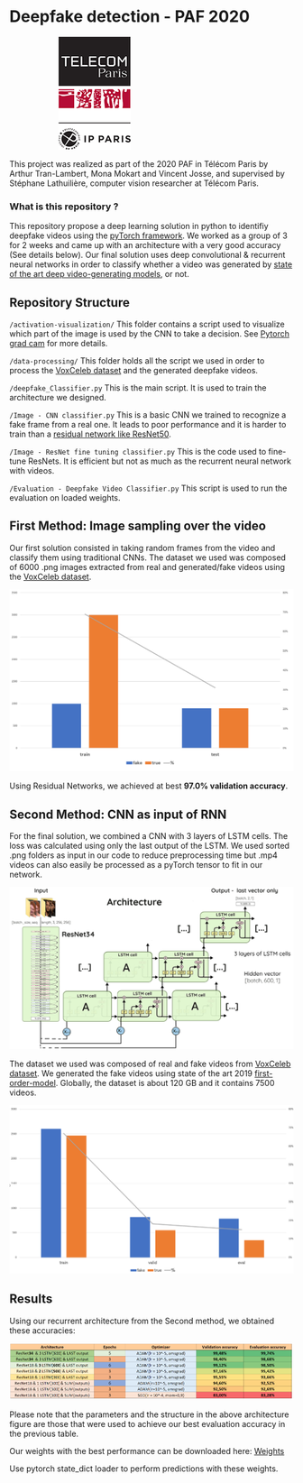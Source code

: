 # Deepfake detection - PAF 2020
&nbsp; &nbsp; &nbsp; &nbsp; &nbsp; &nbsp; &nbsp; &nbsp; &nbsp; &nbsp; &nbsp; ![Télécom Paris](sup-mat/telecom.png)

This project was realized as part of the 2020 PAF in Télécom Paris by Arthur Tran-Lambert, Mona Mokart and Vincent Josse, and supervised by Stéphane Lathuilière, computer vision researcher at Télécom Paris.



### What is this repository ?
This repository propose a deep learning solution in python to identifiy deepfake videos using the [pyTorch framework](https://pytorch.org/). We worked as a group of 3 for 2 weeks and came up with an architecture with a very good accuracy (See details below). Our final solution uses deep convolutional & recurrent neural networks in order to classify whether a video was generated by [state of the art deep video-generating models](https://github.com/AliaksandrSiarohin/first-order-model), or not.

## Repository Structure

`/activation-visualization/` This folder contains a script used to visualize which part of the image is used by the CNN to take a decision. See [Pytorch grad cam](https://github.com/jacobgil/pytorch-grad-cam) for more details.

`/data-processing/` This folder holds all the script we used in order to process the [VoxCeleb dataset](http://www.robots.ox.ac.uk/~vgg/data/voxceleb/) and the generated deepfake videos.

`/deepfake_Classifier.py` This is the main script. It is used to train the architecture we designed.

`/Image - CNN classifier.py` This is a basic CNN we trained to recognize a fake frame from a real one. It leads to poor performance and it is harder to train than a [residual network like ResNet50](https://arxiv.org/abs/1512.03385).

`/Image - ResNet fine tuning classifier.py` This is the code used to fine-tune ResNets. It is efficient but not as much as the recurrent neural network with videos.

`/Evaluation - Deepfake Video Classifier.py` This script is used to run the evaluation on loaded weights.

## First Method: Image sampling over the video
Our first solution consisted in taking random frames from the video and classify them using traditional CNNs.
The dataset we used was composed of 6000 .png images extracted from real and generated/fake videos using the [VoxCeleb dataset](http://www.robots.ox.ac.uk/~vgg/data/voxceleb/).

![Images dataset](sup-mat/image_dataset_repartition.PNG)

Using Residual Networks, we achieved at best **97.0% validation accuracy**.


## Second Method: CNN as input of RNN
For the final solution, we combined a CNN with 3 layers of LSTM cells. The loss was calculated using only the last output of the LSTM.
We used sorted .png folders as input in our code to reduce preprocessing time but .mp4 videos can also easily be processed as a pyTorch tensor to fit in our network.

![Architecture of the final solution](sup-mat/architecture.png)

The dataset we used was composed of real and fake videos from [VoxCeleb dataset](http://www.robots.ox.ac.uk/~vgg/data/voxceleb/). We generated the fake videos using state of the art 2019 [first-order-model](https://github.com/AliaksandrSiarohin/first-order-model). Globally, the dataset is about 120 GB and it contains 7500 videos.

![Video dataset](sup-mat/video_dataset.png)


## Results
Using our recurrent architecture from the Second method, we obtained these accuracies:

![Accuracy table](sup-mat/accuracy_table.png)

Please note that the parameters and the structure in the above architecture figure are those that were used to achieve our best evaluation accuracy in the previous table.

Our weights with the best performance can be downloaded here: [Weights](https://drive.google.com/file/d/1WnJ96K3lsuu2RmwfM9kWCd-Bva9sf0LZ/view?usp=sharing)

Use pytorch state_dict loader to perform predictions with these weights.
